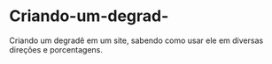 # Criando-um-degrad-
Criando um degradê em um site, sabendo como usar ele em diversas direções e porcentagens.
